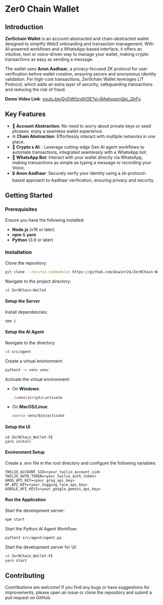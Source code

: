 # Zer0 Chain Wallet

## Introduction

**Zer0chain Wallet** is an account-abstracted and chain-abstracted wallet designed to simplify Web3 onboarding and transaction management. With AI-powered workflows and a WhatsApp-based interface, it offers an intuitive, text or voice-driven way to manage your wallet, making crypto transactions as easy as sending a message.

The wallet uses **Anon Aadhaar**, a privacy-focused ZK protocol for user verification before wallet creation, ensuring secure and anonymous identity validation. For high-cost transactions, Zer0chain Wallet leverages LIT Protocol, which adds an extra layer of security, safeguarding transactions and reducing the risk of fraud.

**Demo Video Link**: [youtu.be/QyDWfzndVOE?si=RAebxxpnQkc_QhFx](https://youtu.be/QyDWfzndVOE?si=RAebxxpnQkc_QhFx)

## Key Features  

- 🔑 **Account Abstraction**: No need to worry about private keys or seed phrases; enjoy a seamless wallet experience.  
- 🌐 **Chain Abstraction**: Effortlessly interact with multiple networks in one place.  
- 🧠 **Crypto x AI**: : Leverage cutting-edge Gen AI agent workflows to automate transactions, integrated seamlessly with a WhatsApp bot.
- 💬 **WhatsApp Bot**: Interact with your wallet directly via WhatsApp, making transactions as simple as typing a message or recording your Voice.  
- 🔒 **Anon Aadhaar**: Securely verify your identity using a zk-protocol-based approach to Aadhaar verification, ensuring privacy and security.  


## Getting Started  

### Prerequisites  

Ensure you have the following installed:  
- **Node.js** (v16 or later)  
- **npm** & **yarn**
- **Python** (3.9 or later)  

### Installation  

Clone the repository:

```bash
git clone --recurse-submodules https://github.com/Aswinr24/Zer0Chain-Wallet.git
```

Navigate to the project directory:

```bash
cd Zer0Chain-Wallet
```

#### Setup the Server
Install dependencies:

```bash
npm i
```

#### Setup the AI Agent

Navigate to the directory

```bash
cd src/agent
```

Create a virtual environment:

```bash
python3 -m venv venv
```

Activate the virtual environment:

- On **Windows**:

  ```bash
  .\venv\Scripts\activate
  ```

- On **MacOS/Linux**:

  ```bash
  source venv/bin/activate
  ```


#### Setup the UI

```
cd Zer0Chain_Wallet-FE
yarn install
```

#### Environment Setup

Create a .env file in the root directory and configure the following variables:

```
TWILIO_ACCOUNT_SID=<your_twilio_account_sid>
TWILIO_AUTH_TOKEN=<your_twilio_auth_token>
GROQ_API_KEY=<your_groq_api_key>
HF_API_KEY=<your_hugging_face_api_key>
GOOGLE_API_KEY2=<your_google_gemini_api_key>
```

#### Run the Application

Start the development server:

```bash
npm start
```

Start the Python AI Agent Workflow:

```bash
python3 src/agent/agent.py
```

Start the development server for UI:

```bash
cd Zer0Chain_Wallet-FE
yarn start
```

## Contributing

Contributions are welcome! If you find any bugs or have suggestions for improvements, please open an issue or clone the repository and submit a pull request on GitHub.

